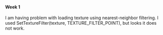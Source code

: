 #### Week 1

I am having problem with loading texture using nearest-neighbor filtering. I used SetTextureFilter(texture, TEXTURE_FILTER_POINT), but looks it does not work.